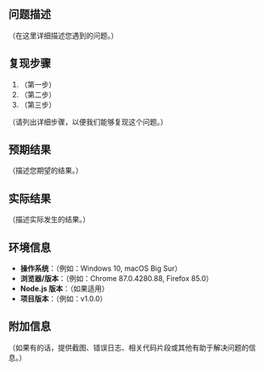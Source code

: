 ## 问题描述

（在这里详细描述您遇到的问题。）

## 复现步骤

1. （第一步）
2. （第二步）
3. （第三步）

（请列出详细步骤，以便我们能够复现这个问题。）

## 预期结果

（描述您期望的结果。）

## 实际结果

（描述实际发生的结果。）

## 环境信息

- **操作系统**：（例如：Windows 10, macOS Big Sur）
- **浏览器/版本**：（例如：Chrome 87.0.4280.88, Firefox 85.0）
- **Node.js 版本**：（如果适用）
- **项目版本**：（例如：v1.0.0）

## 附加信息

（如果有的话，提供截图、错误日志、相关代码片段或其他有助于解决问题的信息。）